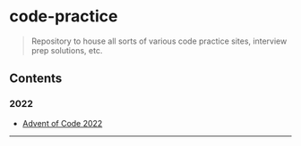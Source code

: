 # code-practice

> Repository to house all sorts of various code practice sites, interview prep solutions, etc.

## Contents

### 2022

* [Advent of Code 2022][]

----

[Advent of Code 2022]: (2022/advent-of-code/README.md)
